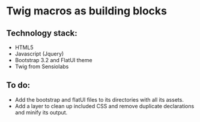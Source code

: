 # Twig macros as building blocks

## Technology stack:

- HTML5
- Javascript (Jquery)
- Bootstrap 3.2 and FlatUI theme
- Twig from Sensiolabs

## To do:

- Add the bootstrap and flatUI files to its directories with all its assets.
- Add a layer to clean up included CSS and remove duplicate declarations and minify its output.
